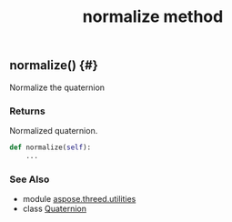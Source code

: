 ﻿---
title: normalize method
second_title: Aspose.3D for Python via .NET API References
description: 
type: docs
weight: 110
url: /python-net/aspose.threed.utilities/quaternion/normalize/
is_root: false
---

## normalize() {#}

Normalize the quaternion


### Returns 


Normalized quaternion.


```python
def normalize(self):
    ...
```





### See Also
* module [aspose.threed.utilities](../../)
* class [Quaternion](/3d/python-net/aspose.threed.utilities/quaternion)
